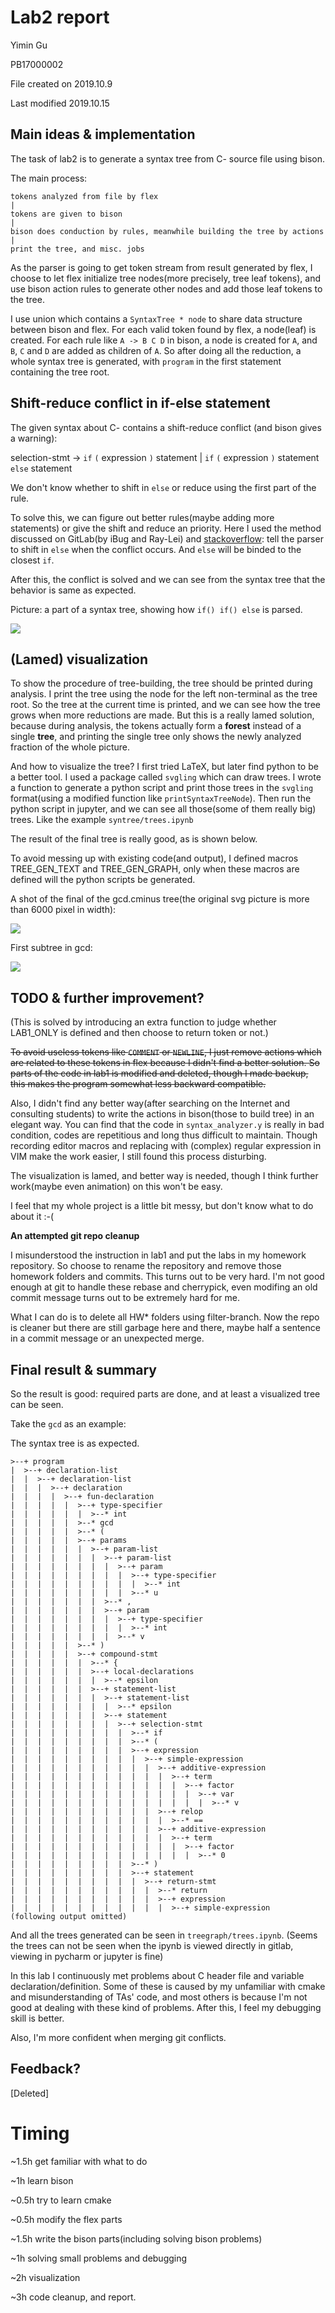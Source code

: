 # Lab2 report

Yimin Gu

PB17000002

File created on 2019.10.9

Last modified 2019.10.15

## Main ideas & implementation

The task of lab2 is to generate a syntax tree from C- source file using bison.

The main process: 

```
tokens analyzed from file by flex
|
tokens are given to bison
|
bison does conduction by rules, meanwhile building the tree by actions
|
print the tree, and misc. jobs
```

As the parser is going to get token stream from result generated by flex, I choose to let flex initialize tree nodes(more precisely, tree leaf tokens), and use bison action rules to generate other nodes and add those leaf tokens to the tree. 

I use union which contains a `SyntaxTree * node` to share data structure between bison and flex. For each valid token found by flex, a node(leaf) is created. For each rule like `A -> B C D` in bison, a node is created for `A`, and `B`, `C` and `D` are added as children of `A`. So after doing all the reduction, a whole syntax tree is generated, with `program` in the first statement containing the tree root. 

## Shift-reduce conflict in if-else statement

The given syntax about C- contains a shift-reduce conflict (and bison gives a warning): 

selection-stmt → `if` `(` expression `)` statement | `if` `(` expression `)` statement `else` statement

We don't know whether to shift in `else` or reduce using the first part of the rule. 

To solve this, we can figure out better rules(maybe adding more statements) or give the shift and reduce an priority. Here I used the method discussed on GitLab(by iBug and Ray-Lei) and [stackoverflow](https://stackoverflow.com/questions/12731922/reforming-the-grammar-to-remove-shift-reduce-conflict-in-if-then-else): tell the parser to shift in `else` when the conflict occurs. And `else` will be binded to the closest `if`. 

After this, the conflict is solved and we can see from the syntax tree that the behavior is same as expected.

Picture: a part of a syntax tree, showing how `if() if() else` is parsed. 

![](./ifelsetree.png)

## (Lamed) visualization

To show the procedure of tree-building, the tree should be printed during analysis. I print the tree using the node for the left non-terminal as the tree root. So the tree at the current time is printed, and we can see how the tree grows when more reductions are made. But this is a really lamed solution, because during analysis, the tokens actually form a **forest** instead of a single **tree**, and printing the single tree only shows the newly analyzed fraction of the whole picture. 

And how to visualize the tree? I first tried LaTeX, but later find python to be a better tool. I used a package called `svgling` which can draw trees. I wrote a function to generate a python script and print those trees in the `svgling` format(using a modified function like `printSyntaxTreeNode`). Then run the python script in jupyter, and we can see all those(some of them really big) trees. Like the example `syntree/trees.ipynb`

The result of the final tree is really good, as is shown below.

To avoid messing up with existing code(and output), I defined macros TREE_GEN_TEXT and TREE_GEN_GRAPH, only when these macros are defined will the python scripts be generated. 

A shot of the final of the gcd.cminus tree(the original svg picture is more than 6000 pixel in width):

![](./gcdtreeshot.png)

First subtree in gcd:

![](./gcdtreesmall.png)


## TODO & further improvement?

(This is solved by introducing an extra function to judge whether LAB1_ONLY is defined and then choose to return token or not.)

~~To avoid useless tokens like `COMMENT` or `NEWLINE`, I just remove actions which are related to these tokens in flex because I didn't find a better solution. So parts of the code in lab1 is modified and deleted, though I made backup, this makes the program somewhat less backward compatible.~~ 

Also, I didn't find any better way(after searching on the Internet and consulting students) to write the actions in bison(those to build tree) in an elegant way. You can find that the code in `syntax_analyzer.y` is really in bad condition, codes are repetitious and long thus difficult to maintain. Though recording editor macros and replacing with (complex) regular expression in VIM make the work easier, I still found this process disturbing. 

The visualization is lamed, and better way is needed, though I think further work(maybe even animation) on this won't be easy. 

I feel that my whole project is a little bit messy, but don't know what to do about it :-(

**An attempted git repo cleanup**

I misunderstood the instruction in lab1 and put the labs in my homework repository. So choose to rename the repository and remove those homework folders and commits. This turns out to be very hard. I'm not good enough at git to handle these rebase and cherrypick, even modifing an old commit message turns out to be extremely hard for me. 

What I can do is to delete all HW* folders using filter-branch. Now the repo is cleaner but there are still garbage here and there, maybe half a sentence in a commit message or an unexpected merge. 

## Final result & summary

So the result is good: required parts are done, and at least a visualized tree can be seen. 

Take the `gcd` as an example: 

The syntax tree is as expected.

```
>--+ program
|  >--+ declaration-list
|  |  >--+ declaration-list
|  |  |  >--+ declaration
|  |  |  |  >--+ fun-declaration
|  |  |  |  |  >--+ type-specifier
|  |  |  |  |  |  >--* int
|  |  |  |  |  >--* gcd
|  |  |  |  |  >--* (
|  |  |  |  |  >--+ params
|  |  |  |  |  |  >--+ param-list
|  |  |  |  |  |  |  >--+ param-list
|  |  |  |  |  |  |  |  >--+ param
|  |  |  |  |  |  |  |  |  >--+ type-specifier
|  |  |  |  |  |  |  |  |  |  >--* int
|  |  |  |  |  |  |  |  |  >--* u
|  |  |  |  |  |  |  >--* ,
|  |  |  |  |  |  |  >--+ param
|  |  |  |  |  |  |  |  >--+ type-specifier
|  |  |  |  |  |  |  |  |  >--* int
|  |  |  |  |  |  |  |  >--* v
|  |  |  |  |  >--* )
|  |  |  |  |  >--+ compound-stmt
|  |  |  |  |  |  >--* {
|  |  |  |  |  |  >--+ local-declarations
|  |  |  |  |  |  |  >--* epsilon
|  |  |  |  |  |  >--+ statement-list
|  |  |  |  |  |  |  >--+ statement-list
|  |  |  |  |  |  |  |  >--* epsilon
|  |  |  |  |  |  |  >--+ statement
|  |  |  |  |  |  |  |  >--+ selection-stmt
|  |  |  |  |  |  |  |  |  >--* if
|  |  |  |  |  |  |  |  |  >--* (
|  |  |  |  |  |  |  |  |  >--+ expression
|  |  |  |  |  |  |  |  |  |  >--+ simple-expression
|  |  |  |  |  |  |  |  |  |  |  >--+ additive-expression
|  |  |  |  |  |  |  |  |  |  |  |  >--+ term
|  |  |  |  |  |  |  |  |  |  |  |  |  >--+ factor
|  |  |  |  |  |  |  |  |  |  |  |  |  |  >--+ var
|  |  |  |  |  |  |  |  |  |  |  |  |  |  |  >--* v
|  |  |  |  |  |  |  |  |  |  |  >--+ relop
|  |  |  |  |  |  |  |  |  |  |  |  >--* ==
|  |  |  |  |  |  |  |  |  |  |  >--+ additive-expression
|  |  |  |  |  |  |  |  |  |  |  |  >--+ term
|  |  |  |  |  |  |  |  |  |  |  |  |  >--+ factor
|  |  |  |  |  |  |  |  |  |  |  |  |  |  >--* 0
|  |  |  |  |  |  |  |  |  >--* )
|  |  |  |  |  |  |  |  |  >--+ statement
|  |  |  |  |  |  |  |  |  |  >--+ return-stmt
|  |  |  |  |  |  |  |  |  |  |  >--* return
|  |  |  |  |  |  |  |  |  |  |  >--+ expression
|  |  |  |  |  |  |  |  |  |  |  |  >--+ simple-expression
(following output omitted)
```

And all the trees generated can be seen in `treegraph/trees.ipynb`. (Seems the trees can not be seen when the ipynb is viewed directly in gitlab, viewing in pycharm or jupyter is fine)

In this lab I continuously met problems about C header file and variable declaration/definition. Some of these is caused by my unfamiliar with cmake and misunderstanding of TAs' code, and most others is because I'm not good at dealing with these kind of problems. After this, I feel my debugging skill is better. 

Also, I'm more confident when merging git conflicts. 

## Feedback?

[Deleted]

# Timing

~1.5h get familiar with what to do

~1h learn bison

~0.5h try to learn cmake

~0.5h modify the flex parts

~1.5h write the bison parts(including solving bison problems)

~1h solving small problems and debugging

~2h visualization

~3h code cleanup, and report. 